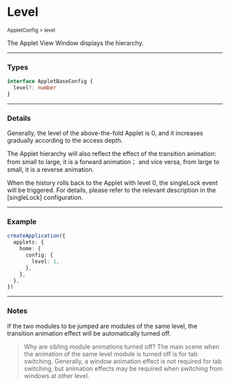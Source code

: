 # Level

<small>AppletConfig > level</small>

The Applet View Window displays the hierarchy.

---

<h3>Types</h3>

```ts
interface AppletBaseConfig {
  level?: number
}
```

---

<h3>Details</h3>

Generally, the level of the above-the-fold Applet is 0, and it increases gradually according to the access depth.

The Applet hierarchy will also reflect the effect of the transition animation: from small to large, it is a forward animation； and vice versa, from large to small, it is a reverse animation.

When the history rolls back to the Applet with level 0, the singleLock event will be triggered. For details, please refer to the relevant description in the [singleLock] configuration.

---

<h3>Example</h3>

```ts
createApplication({
  applets: {
    home: {
      config: {
        level: 1,
      },
    },
  },
})
```

---

<h3>Notes</h3>

If the two modules to be jumped are modules of the same level, the transition animation effect will be automatically turned off.

> Why are sibling module animations turned off? The main scene when the animation of the same level module is turned off is for tab switching. Generally, a window animation effect is not required for tab switching, but animation effects may be required when switching from windows at other level.
